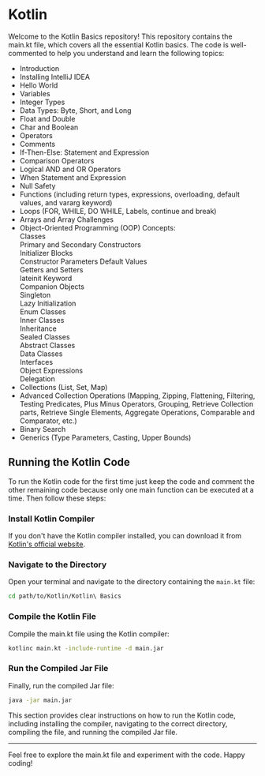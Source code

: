 # Kotlin

Welcome to the Kotlin Basics repository! This repository contains the main.kt file, which covers all the essential Kotlin basics. The code is well-commented to help you understand and learn the following topics:

- Introduction</br>
- Installing IntelliJ IDEA</br>
- Hello World</br>
- Variables</br>
- Integer Types</br>
- Data Types: Byte, Short, and Long</br>
- Float and Double</br>
- Char and Boolean</br>
- Operators</br>
- Comments</br>
- If-Then-Else: Statement and Expression</br>
- Comparison Operators</br>
- Logical AND and OR Operators</br>
- When Statement and Expression</br>
- Null Safety</br>
- Functions (including return types, expressions, overloading, default values, and vararg keyword)</br>
- Loops (FOR, WHILE, DO WHILE, Labels, continue and break)</br>
- Arrays and Array Challenges</br>
- Object-Oriented Programming (OOP) Concepts:</br>
  Classes</br>
  Primary and Secondary Constructors</br>
  Initializer Blocks</br>
  Constructor Parameters Default Values</br>
  Getters and Setters</br>
  lateinit Keyword</br>
  Companion Objects</br>
  Singleton</br>
  Lazy Initialization</br>
  Enum Classes</br>
  Inner Classes</br>
  Inheritance</br>
  Sealed Classes</br>
  Abstract Classes</br>
  Data Classes</br>
  Interfaces</br>
  Object Expressions</br>
  Delegation</br>
- Collections (List, Set, Map)</br>
- Advanced Collection Operations (Mapping, Zipping, Flattening, Filtering, Testing Predicates, Plus Minus Operators, Grouping, Retrieve Collection parts, Retrieve Single Elements, Aggregate Operations, Comparable and Comparator, etc.)</br>
- Binary Search
- Generics (Type Parameters, Casting, Upper Bounds)</br>

## Running the Kotlin Code


To run the Kotlin code for the first time just keep the code and comment the other remaining code because only one main function can be executed at a time.
Then follow these steps:

### Install Kotlin Compiler

If you don't have the Kotlin compiler installed, you can download it from [Kotlin's official website](https://kotlinlang.org/docs/command-line.html).

### Navigate to the Directory

Open your terminal and navigate to the directory containing the `main.kt` file:

```bash
cd path/to/Kotlin/Kotlin\ Basics
```

### Compile the Kotlin File

Compile the main.kt file using the Kotlin compiler:

```bash
kotlinc main.kt -include-runtime -d main.jar
```

### Run the Compiled Jar File

Finally, run the compiled Jar file:

```bash
java -jar main.jar
```

This section provides clear instructions on how to run the Kotlin code, including installing the compiler, navigating to the correct directory, compiling the file, and running the compiled Jar file.

---

Feel free to explore the main.kt file and experiment with the code. Happy coding!
